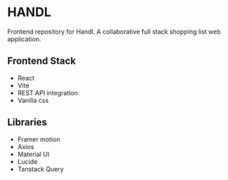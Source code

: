 # HANDL

Frontend repository for Handl. 
A collaborative full stack shopping list web application. 

## Frontend Stack
- React
- Vite
- REST API integration
- Vanilla css

## Libraries
- Framer motion
- Axios
- Material UI
- Lucide
- Tanstack Query
